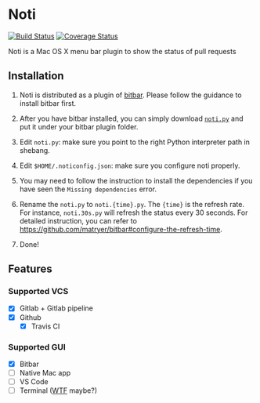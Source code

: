 # Noti

[![Build Status](https://travis-ci.org/ye11ow/noti.svg?branch=master)](https://travis-ci.org/ye11ow/noti)
[![Coverage Status](https://coveralls.io/repos/github/ye11ow/noti/badge.svg?branch=master)](https://coveralls.io/github/ye11ow/noti?branch=master)

Noti is a Mac OS X menu bar plugin to show the status of pull requests

## Installation
1. Noti is distributed as a plugin of [bitbar](https://getbitbar.com/). Please follow the guidance to install bitbar first.

1. After you have bitbar installed, you can simply download [`noti.py`](https://raw.githubusercontent.com/ye11ow/noti/master/noti.py) and put it under your bitbar plugin folder.

1. Edit `noti.py`: make sure you point to the right Python interpreter path in shebang.

1. Edit `$HOME/.noticonfig.json`: make sure you configure noti properly.

1. You may need to follow the instruction to install the dependencies if you have seen the `Missing dependencies` error.

1. Rename the `noti.py` to `noti.{time}.py`. The `{time}` is the refresh rate. For instance, `noti.30s.py` will refresh the status every 30 seconds. For detailed instruction, you can refer to https://github.com/matryer/bitbar#configure-the-refresh-time.

1. Done!

## Features

### Supported VCS

- [X] Gitlab + Gitlab pipeline
- [X] Github
    - [X] Travis CI

### Supported GUI

- [X] Bitbar
- [ ] Native Mac app
- [ ] VS Code
- [ ] Terminal ([WTF](https://wtfutil.com/) maybe?)
